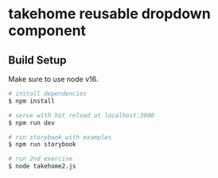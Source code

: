 # takehome reusable dropdown component

## Build Setup

Make sure to use node v16.

```bash
# install dependencies
$ npm install

# serve with hot reload at localhost:3000
$ npm run dev

# run storybook with examples
$ npm run storybook

# run 2nd exercise
$ node takehome2.js
```
